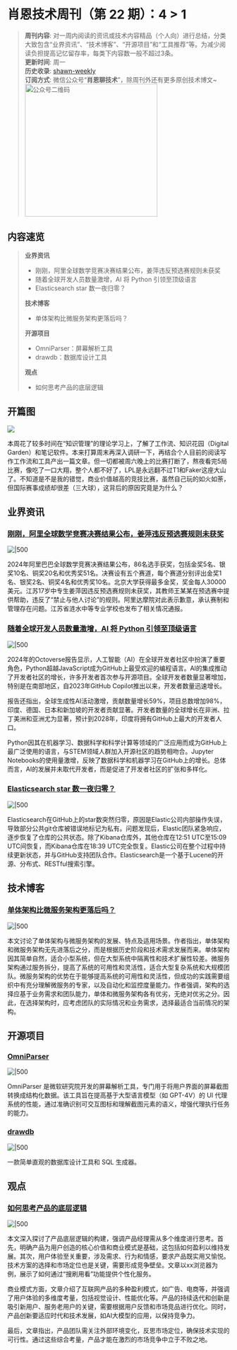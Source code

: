# 肖恩技术周刊（第 22 期）：4 > 1
> **周刊内容**: 对一周内阅读的资讯或技术内容精品（个人向）进行总结，分类大致包含“业界资讯”、“技术博客”、“开源项目”和“工具推荐”等。为减少阅读负担提高记忆留存率，每类下内容数一般不超过3条。<br>
> **更新时间**: 周一<br>
> **历史收录**: [shawn-weekly](https://github.com/Xiaoxie1994/shawn-weekly) <br>
> **订阅方式**: 微信公众号“**肖恩聊技术**”，除周刊外还有更多原创技术博文~<br>
> <img src="https://cdn.jsdelivr.net/gh/Xiaoxie1994/images/images/20241103221454.png" alt="公众号二维码" width="300">

## 内容速览
> **业界资讯**
> - 刚刚，阿里全球数学竞赛决赛结果公布，姜萍违反预选赛规则未获奖
> - 随着全球开发人员数量激增，AI 将 Python 引领至顶级语言
> - Elasticsearch star 数一夜归零？
>
> **技术博客**
> - 单体架构比微服务架构更落后吗？
>
> **开源项目**
> - OmniParser：屏幕解析工具
> - drawdb：数据库设计工具
>
> **观点**
> - 如何思考产品的底层逻辑

## 开篇图
![](https://cdn.jsdelivr.net/gh/Xiaoxie1994/images/images/20241103235244.png)

本周花了较多时间在“知识管理”的理论学习上，了解了工作流、知识花园（Digital Garden）和笔记软件。本来打算周末再深入调研一下，再结合个人目前的阅读写作工作流和工具产出一篇文章。但一切都被周六晚上的比赛打断了，熬夜看完5局比赛，像吃了一口大翔，整个人都不好了，LPL是永远翻不过T1和Faker这座大山了。不知道是不是我的错觉，商业价值越高的竞技比赛，虽然自己玩的如火如荼，但国际赛事成绩却很差（三大球），这背后的原因究竟是为什么？
## 业界资讯
### [刚刚，阿里全球数学竞赛决赛结果公布，姜萍违反预选赛规则未获奖](https://www.jiqizhixin.com/articles/2024-11-03)

![|500](https://cdn.jsdelivr.net/gh/Xiaoxie1994/images/images/20241103231836.png)

2024年阿里巴巴全球数学竞赛决赛结果公布，86名选手获奖，包括金奖5名、银奖10名、铜奖20名和优秀奖51名。决赛设有五个赛道，每个赛道分别评出金奖1名、银奖2名、铜奖4名和优秀奖10名。北京大学获得最多金奖，奖金每人30000美元。江苏17岁中专生姜萍因违反预选赛规则未获奖，其教师王某某在预选赛中提供帮助，违反了“禁止与他人讨论”的规则。阿里达摩院对此表示歉意，承认赛制和管理存在问题。江苏省涟水中等专业学校也发布了相关情况通报。
### [随着全球开发人员数量激增，AI 将 Python 引领至顶级语言](https://github.blog/news-insights/octoverse/octoverse-2024/)

![|500](https://cdn.jsdelivr.net/gh/Xiaoxie1994/images/images/20241103232505.png)

2024年的Octoverse报告显示，人工智能（AI）在全球开发者社区中扮演了重要角色，Python超越JavaScript成为GitHub上最受欢迎的编程语言。AI的集成推动了开发者社区的增长，许多开发者首次参与开源项目。全球开发者数量显著增加，特别是在南部地区，自2023年GitHub Copilot推出以来，开发者数量迅速增长。

报告还指出，全球生成性AI活动激增，贡献数量增长59%，项目总数增加98%，印度、德国、日本和新加坡的开发者贡献显著。开发者数量的全球增长在非洲、拉丁美洲和亚洲尤为显著，预计到2028年，印度将拥有GitHub上最大的开发者人口。

Python因其在机器学习、数据科学和科学计算等领域的广泛应用而成为GitHub上最广泛使用的语言，与STEM领域人群加入开源社区的趋势相吻合。Jupyter Notebooks的使用量激增，反映了数据科学和机器学习在GitHub上的增长。总体而言，AI的发展并未取代开发者，而是促进了开发者社区的扩张和多样化。
### [Elasticsearch star 数一夜归零？](https://www.oschina.net/news/318236)
![|500](https://cdn.jsdelivr.net/gh/Xiaoxie1994/images/images/20241103232649.png)

Elasticsearch在GitHub上的star数突然归零，原因是Elastic公司内部操作失误，导致部分公共git仓库被错误地标记为私有。问题发现后，Elastic团队紧急响应，逐步恢复了仓库的公共状态。除了Kibana仓库外，其他仓库在12:51 UTC至15:09 UTC间恢复，而Kibana仓库在18:39 UTC完全恢复。Elastic公司在整个过程中持续更新状态，并与GitHub支持团队合作。Elasticsearch是一个基于Lucene的开源、分布式、RESTful搜索引擎。
## 技术博客
### [单体架构比微服务架构更落后吗？](https://mp.weixin.qq.com/s/HvMlNYrJFQkqewD9Bwn8_w)
![|500](https://cdn.jsdelivr.net/gh/Xiaoxie1994/images/images/20241103231724.png)

本文讨论了单体架构与微服务架构的发展、特点及适用场景。作者指出，单体架构和微服务架构无先进落后之分，而是根据历史阶段和技术需求发展而来。单体架构因其简单自然，适合小型系统，但在大型系统中隔离性和技术扩展性较差。微服务架构通过服务拆分，提高了系统的可用性和灵活性，适合大型复杂系统和大规模团队。微服务架构的优势在于能够提高系统的可用性和灵活性，但成功的实践需要组织中有充分理解微服务的专家，以及自动化和监控度量能力。作者强调，架构的选择应基于业务需求和团队能力，单体和微服务架构各有优劣，无绝对优劣之分。因此，在选择架构时，应考虑团队的实际情况和业务需求，选择最适合当前情况的架构。
## 开源项目 
### [OmniParser](https://github.com/microsoft/OmniParser)
![|500](https://cdn.jsdelivr.net/gh/Xiaoxie1994/images/images/20241103232358.png)

OmniParser 是微软研究院开发的屏幕解析工具，专门用于将用户界面的屏幕截图转换成结构化数据。该工具旨在提高基于大型语言模型（如 GPT-4V）的 UI 代理系统的性能，通过准确识别可交互图标和理解截图元素的语义，增强代理执行任务的能力。
### [drawdb](https://github.com/drawdb-io/drawdb)
![|500](https://gw.alipayobjects.com/zos/k/e2/drawdb.gif)

一款简单直观的数据库设计工具和 SQL 生成器。
## 观点
### [如何思考产品的底层逻辑](https://www.woshipm.com/pd/6132516.html)
![|500](https://cdn.jsdelivr.net/gh/Xiaoxie1994/images/images/20241103232845.png)

本文深入探讨了产品底层逻辑的构建，强调产品经理需从多个维度进行思考。首先，明确产品为用户创造的核心价值和商业模式是基础，这包括如何盈利以维持发展。其次，用户体验至关重要，涉及需求、行为和情感，要求产品既实用又愉悦。技术方案的选择和市场定位也是关键，需要形成竞争壁垒。文章以xx浏览器为例，展示了如何通过“搜刷用看”功能提供个性化服务。

商业模式方面，文章介绍了互联网产品的多种盈利模式，如广告、电商等，并强调了用户体验的多维度考量，包括视觉设计、性能优化等。产品的持续迭代和创新是吸引新用户、服务老用户的关键，需要根据用户反馈和市场竞品进行优化。同时，产品创新要适应时代和技术发展，如AI大模型的应用，以保持竞争力。

最后，文章指出，产品团队需关注外部环境变化，反思市场定位，确保技术实现的可行性。通过这些综合考量，产品才能在激烈的市场竞争中立于不败之地。
